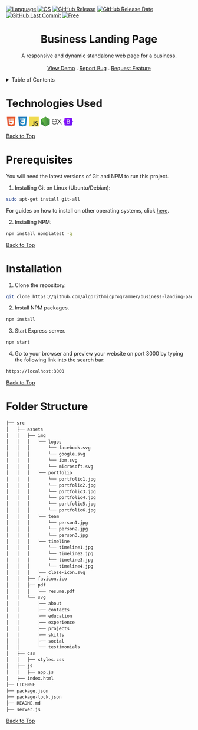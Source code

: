 <a id="readme-top"></a>

[![Language](https://img.shields.io/badge/Language-JavaScript-239120)](https://learn.microsoft.com/ru-ru/dotnet/csharp/tour-of-csharp/overview)
[![OS](https://img.shields.io/badge/OS-Linux%2C%20Windows%2C%20MacOS-0078D4)](https://docs.abblix.com/docs/technical-requirements)
[![GitHub Release](https://img.shields.io/github/v/release/algorithmicprogrammer/business-landing-page)](#)
[![GitHub Release Date](https://img.shields.io/github/release-date/algorithmicprogrammer/business-landing-page)](#)
[![GitHub Last Commit](https://img.shields.io/github/last-commit/algorithmicprogrammer/business-landing-page)](#)
[![Free](https://img.shields.io/badge/Free_for_Commercial_Use-brightgreen)](#-license)


<h1 align="center">Business Landing Page</h1>
<p align="center">
A responsive and dynamic standalone web page for a business. <br><br>
<a href="">View Demo</a>
.
<a href="">Report Bug</a>
.
<a href="">Request Feature</a>
</p>


<details>
<summary>Table of Contents</summary>
<ol>
<li><a href="#prerequisites">Prerequisites</a></li>
<li><a href="#installation">Installation</a></li>
<li><a href="#folder-structure">Folder Structure</a></li>
</ol>
</details>

# Technologies Used
<code><img height="27" src="https://raw.githubusercontent.com/devicons/devicon/master/icons/html5/html5-original.svg" alt="html5"></code>
<code><img height="27" src="https://raw.githubusercontent.com/devicons/devicon/master/icons/css3/css3-original.svg" alt="css3"></code>
<code><img height="27" src="https://raw.githubusercontent.com/devicons/devicon/master/icons/javascript/javascript-original.svg" alt="javascript"></code>
<code><img height="27" src="https://raw.githubusercontent.com/devicons/devicon/master/icons/nodejs/nodejs-original.svg" alt="nodejs"></code>
<code><img height="27" src="https://raw.githubusercontent.com/devicons/devicon/master/icons/express/express-original.svg" alt="express"></code>
<code><img height="27" src="https://raw.githubusercontent.com/devicons/devicon/master/icons/bootstrap/bootstrap-original.svg" alt="bootstrap"></code>
<p><a href="#readme-top">Back to Top</a></p>

# Prerequisites
You will need the latest versions of Git and NPM to run this project.
1. Installing Git on Linux (Ubuntu/Debian):
```sh 
sudo apt-get install git-all
```
For guides on how to install on other operating systems, click <a href="https://github.com/git-guides/install-git">here</a>.

2. Installing NPM:
  ```sh 
npm install npm@latest -g
```  

<a href="#readme-top">Back to Top</a>

# Installation
1. Clone the repository.
  ```sh 
git clone https://github.com/algorithmicprogrammer/business-landing-page.git    
  ```
2. Install NPM packages.
  ```sh 
npm install
```
3. Start Express server.
  ```sh
npm start
```
4. Go to your browser and preview your website on port 3000 by typing the following link into the search bar:
```sh 
https://localhost:3000
```
 
<a href="#readme-top">Back to Top</a>

# Folder Structure
```bash
├── src
│   ├── assets
│   │   ├── img
│   │   │   └── logos
│   │   │       └── facebook.svg
│   │   │       └── google.svg
│   │   │       └── ibm.svg
│   │   │       └── microsoft.svg
│   │   │   └── portfolio
│   │   │       └── portfolio1.jpg
│   │   │       └── portfolio2.jpg
│   │   │       └── portfolio3.jpg
│   │   │       └── portfolio4.jpg
│   │   │       └── portfolio5.jpg
│   │   │       └── portfolio6.jpg
│   │   │   └── team
│   │   │       └── person1.jpg
│   │   │       └── person2.jpg
│   │   │       └── person3.jpg
│   │   │   └── timeline
│   │   │       └── timeline1.jpg
│   │   │       └── timeline2.jpg
│   │   │       └── timeline3.jpg
│   │   │       └── timeline4.jpg
│   │   │   └── close-icon.svg
│   │   ├── favicon.ico
│   │   ├── pdf
│   │   │   └── resume.pdf
│   │   └── svg
│   │       ├── about
│   │       ├── contacts
│   │       ├── education
│   │       ├── experience
│   │       ├── projects
│   │       ├── skills
│   │       ├── social
│   │       └── testimonials
│   ├── css
│   │   ├── styles.css
│   ├── js
│   │   ├── app.js
│   ├── index.html
├── LICENSE
├── package.json
├── package-lock.json
├── README.md
├── server.js
```
<a href="#readme-top">Back to Top</a>



